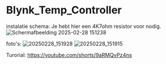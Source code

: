 # Blynk_Temp_Controller
instalatie schema:
Je hebt hier een 4K7ohm resistor voor nodig.
![Schermafbeelding 2025-02-28 151238](https://github.com/user-attachments/assets/b07bbf90-2874-4a7a-9329-c4a566751cb0)

foto's:
![20250228_151928](https://github.com/user-attachments/assets/6741cf24-2457-4b7a-a5e7-d64129ada499)
![20250228_151915](https://github.com/user-attachments/assets/3c42a362-5063-4fa7-9fe6-81168ad55bdf)


Turorial:
https://youtube.com/shorts/9aRMQvPz4ns
